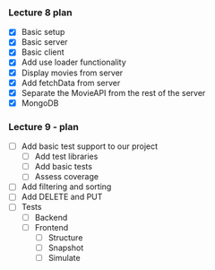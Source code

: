 ### Lecture 8 plan

* [x] Basic setup
* [x] Basic server
* [x] Basic client
* [x] Add use loader functionality
* [x] Display movies from server
* [x] Add fetchData from server
* [x] Separate the MovieAPI from the rest of the server
* [x] MongoDB

### Lecture 9 - plan
* [ ] Add basic test support to our project
  * [ ] Add test libraries
  * [ ] Add basic tests
  * [ ] Assess coverage
* [ ] Add filtering and sorting
* [ ] Add DELETE and PUT
* [ ] Tests 
  * [ ] Backend
  * [ ] Frontend
    * [ ] Structure
    * [ ] Snapshot
    * [ ] Simulate